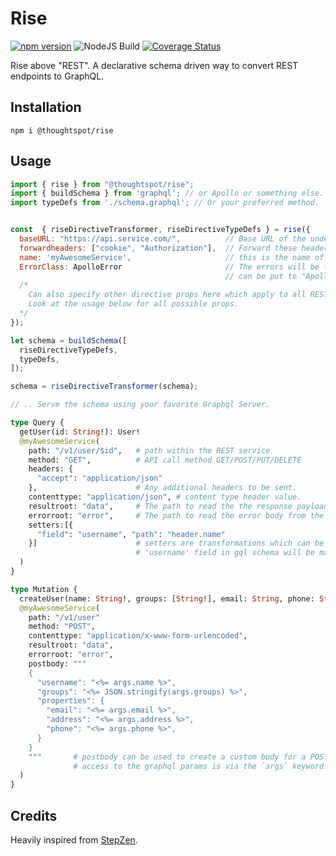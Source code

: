 # Rise
[![npm version](https://badge.fury.io/js/@thoughtspot%2Frise.svg)](https://badge.fury.io/js/@thoughtspot%2Frise) ![NodeJS Build](https://github.com/thoughtspot/rise/actions/workflows/main.yml/badge.svg) [![Coverage Status](https://coveralls.io/repos/github/thoughtspot/rise/badge.svg?branch=main)](https://coveralls.io/github/thoughtspot/rise?branch=main)

Rise above "REST". A declarative schema driven way to convert REST endpoints to GraphQL.

## Installation

```
npm i @thoughtspot/rise
```

## Usage

```js
import { rise } from "@thoughtspot/rise";
import { buildSchema } from 'graphql'; // or Apollo or something else.
import typeDefs from './schema.graphql'; // Or your preferred method.


const  { riseDirectiveTransformer, riseDirectiveTypeDefs } = rise({
  baseURL: "https://api.service.com/",          // Base URL of the underlying REST Service.
  forwardheaders: ["cookie", "Authorization"],  // Forward these headers from the graphql call to REST server.
  name: 'myAwesomeService',                     // this is the name of the dynamically created directive.
  ErrorClass: ApolloError                       // The errors will be thrown from the directive wrapped in an instance of this class
                                                // can be put to "ApolloError" for example to easily use Apollo's error system.
  /* 
    Can also specify other directive props here which apply to all REST calls,
    Look at the usage below for all possible props.
  */
});

let schema = buildSchema([
  riseDirectiveTypeDefs,
  typeDefs,
]);

schema = riseDirectiveTransformer(schema);

// .. Serve the schema using your favorite Graphql Server.
```

```graphql
type Query {
  getUser(id: String!): User!
  @myAwesomeService(
    path: "/v1/user/$id",   # path within the REST service
    method: "GET",          # API call method GET/POST/PUT/DELETE
    headers: {
      "accept": "application/json"
    },                      # Any additional headers to be sent.
    contenttype: "application/json", # content type header value.
    resultroot: "data",     # The path to read the the response payload from the response json body.
    errorroot: "error",     # The path to read the error body from the error response json.
    setters:[{
      "field": "username", "path": "header.name"
    }]                      # setters are transformations which can be done on the response payload. For example here
                            # 'username' field in gql schema will be mapped to the `header.name` field inside the response json.
  )
}

type Mutation {
  createUser(name: String!, groups: [String!], email: String, phone: String, address: String): User!
  @myAwesomeService(
    path: "/v1/user"
    method: "POST",
    contenttype: "application/x-www-form-urlencoded",
    resultroot: "data",
    errorroot: "error",
    postbody: """
    {
      "username": "<%= args.name %>",
      "groups": "<%= JSON.stringify(args.groups) %>",
      "properties": {
        "email": "<%= args.email %>",
        "address": "<%= args.address %>",
        "phone": "<%= args.phone %>",
      }
    }
    """       # postbody can be used to create a custom body for a POST request, this is a lodash template and 
              # access to the graphql params is via the `args` keyword.
  )
}
```

## Credits

Heavily inspired from [StepZen](https://stepzen.com/docs/custom-graphql-directives/directives#-rest).
